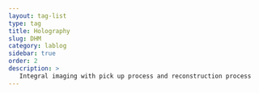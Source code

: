```yaml
---
layout: tag-list
type: tag
title: Holography
slug: DHM
category: lablog
sidebar: true
order: 2
description: >
   Integral imaging with pick up process and reconstruction process
---
```

